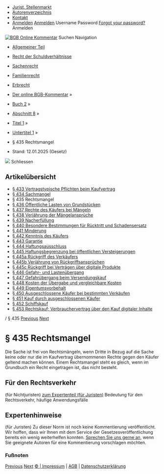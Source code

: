   * [Jurist. Stellenmarkt](https://bgb.kommentar.de/Buch-2/Abschnitt-8/Titel-1/Untertitel-1/</job-board> "Jurist. Stellenmarkt")
  * [Autorenverzeichnis](https://bgb.kommentar.de/Buch-2/Abschnitt-8/Titel-1/Untertitel-1/</Autorenverzeichnis> "Autorenverzeichnis")
  * [Kontakt](https://bgb.kommentar.de/Buch-2/Abschnitt-8/Titel-1/Untertitel-1/</Kontakt>)
  * [Anmelden](https://bgb.kommentar.de/Buch-2/Abschnitt-8/Titel-1/Untertitel-1/<#login> "show login form") [Anmelden](https://bgb.kommentar.de/Buch-2/Abschnitt-8/Titel-1/Untertitel-1/<#> "hide login form") Username Password
[Forgot your password?](https://bgb.kommentar.de/Buch-2/Abschnitt-8/Titel-1/Untertitel-1/</user/forgotpassword>) Anmelden 


[![BGB Online Kommentar](https://bgb.kommentar.de/extension/bgb/design/bgb/images/logo.png)](https://bgb.kommentar.de/Buch-2/Abschnitt-8/Titel-1/Untertitel-1/</> "BGB Online Kommentar")
Suchen
Navigation
  * [Allgemeiner Teil](https://bgb.kommentar.de/Buch-2/Abschnitt-8/Titel-1/Untertitel-1/</Buch-1>)
  * [Recht der Schuldverhältnisse](https://bgb.kommentar.de/Buch-2/Abschnitt-8/Titel-1/Untertitel-1/</Buch-2>)
  * [Sachenrecht](https://bgb.kommentar.de/Buch-2/Abschnitt-8/Titel-1/Untertitel-1/</Buch-3>)
  * [Familienrecht](https://bgb.kommentar.de/Buch-2/Abschnitt-8/Titel-1/Untertitel-1/</Buch-4>)
  * [Erbrecht](https://bgb.kommentar.de/Buch-2/Abschnitt-8/Titel-1/Untertitel-1/</Buch-5>)


  * [Der online BGB-Kommentar](https://bgb.kommentar.de/Buch-2/Abschnitt-8/Titel-1/Untertitel-1/</>) »
  * [Buch 2](https://bgb.kommentar.de/Buch-2/Abschnitt-8/Titel-1/Untertitel-1/</Buch-2>) »
  * [Abschnitt 8](https://bgb.kommentar.de/Buch-2/Abschnitt-8/Titel-1/Untertitel-1/</Buch-2/Abschnitt-8>) »
  * [Titel 1](https://bgb.kommentar.de/Buch-2/Abschnitt-8/Titel-1/Untertitel-1/</Buch-2/Abschnitt-8/Titel-1>) »
  * [Untertitel 1](https://bgb.kommentar.de/Buch-2/Abschnitt-8/Titel-1/Untertitel-1/</Buch-2/Abschnitt-8/Titel-1/Untertitel-1>) »
  * § 435 Rechtsmangel 
  * Stand: 12.01.2025 (Gesetz) 


![](https://vg01.met.vgwort.de/na/1c9909529ead4f509072c06d9081a7d5)
Schliessen 
## Artikelübersicht
  * [ § 433 Vertragstypische Pflichten beim Kaufvertrag ](https://bgb.kommentar.de/Buch-2/Abschnitt-8/Titel-1/Untertitel-1/</Buch-2/Abschnitt-8/Titel-1/Untertitel-1/Vertragstypische-Pflichten-beim-Kaufvertrag>)
  * [ § 434 Sachmangel ](https://bgb.kommentar.de/Buch-2/Abschnitt-8/Titel-1/Untertitel-1/</Buch-2/Abschnitt-8/Titel-1/Untertitel-1/Sachmangel>)
  * § 435 Rechtsmangel 
  * [ § 436 Öffentliche Lasten von Grundstücken ](https://bgb.kommentar.de/Buch-2/Abschnitt-8/Titel-1/Untertitel-1/</Buch-2/Abschnitt-8/Titel-1/Untertitel-1/Oeffentliche-Lasten-von-Grundstuecken>)
  * [ § 437 Rechte des Käufers bei Mängeln ](https://bgb.kommentar.de/Buch-2/Abschnitt-8/Titel-1/Untertitel-1/</Buch-2/Abschnitt-8/Titel-1/Untertitel-1/Rechte-des-Kaeufers-bei-Maengeln>)
  * [ § 438 Verjährung der Mängelansprüche ](https://bgb.kommentar.de/Buch-2/Abschnitt-8/Titel-1/Untertitel-1/</Buch-2/Abschnitt-8/Titel-1/Untertitel-1/Verjaehrung-der-Maengelansprueche>)
  * [ § 439 Nacherfüllung ](https://bgb.kommentar.de/Buch-2/Abschnitt-8/Titel-1/Untertitel-1/</Buch-2/Abschnitt-8/Titel-1/Untertitel-1/Nacherfuellung>)
  * [ § 440 Besondere Bestimmungen für Rücktritt und Schadensersatz ](https://bgb.kommentar.de/Buch-2/Abschnitt-8/Titel-1/Untertitel-1/</Buch-2/Abschnitt-8/Titel-1/Untertitel-1/Besondere-Bestimmungen-fuer-Ruecktritt-und-Schadensersatz>)
  * [ § 441 Minderung ](https://bgb.kommentar.de/Buch-2/Abschnitt-8/Titel-1/Untertitel-1/</Buch-2/Abschnitt-8/Titel-1/Untertitel-1/Minderung>)
  * [ § 442 Kenntnis des Käufers ](https://bgb.kommentar.de/Buch-2/Abschnitt-8/Titel-1/Untertitel-1/</Buch-2/Abschnitt-8/Titel-1/Untertitel-1/Kenntnis-des-Kaeufers>)
  * [ § 443 Garantie ](https://bgb.kommentar.de/Buch-2/Abschnitt-8/Titel-1/Untertitel-1/</Buch-2/Abschnitt-8/Titel-1/Untertitel-1/Garantie>)
  * [ § 444 Haftungsausschluss ](https://bgb.kommentar.de/Buch-2/Abschnitt-8/Titel-1/Untertitel-1/</Buch-2/Abschnitt-8/Titel-1/Untertitel-1/Haftungsausschluss>)
  * [ § 445 Haftungsbegrenzung bei öffentlichen Versteigerungen ](https://bgb.kommentar.de/Buch-2/Abschnitt-8/Titel-1/Untertitel-1/</Buch-2/Abschnitt-8/Titel-1/Untertitel-1/Haftungsbegrenzung-bei-oeffentlichen-Versteigerungen>)
  * [ § 445a Rückgriff des Verkäufers ](https://bgb.kommentar.de/Buch-2/Abschnitt-8/Titel-1/Untertitel-1/</Buch-2/Abschnitt-8/Titel-1/Untertitel-1/Rueckgriff-des-Verkaeufers>)
  * [ § 445b Verjährung von Rückgriffsansprüchen ](https://bgb.kommentar.de/Buch-2/Abschnitt-8/Titel-1/Untertitel-1/</Buch-2/Abschnitt-8/Titel-1/Untertitel-1/Verjaehrung-von-Rueckgriffsanspruechen>)
  * [ § 445c Rückgriff bei Verträgen über digitale Produkte ](https://bgb.kommentar.de/Buch-2/Abschnitt-8/Titel-1/Untertitel-1/</Buch-2/Abschnitt-8/Titel-1/Untertitel-1/Rueckgriff-bei-Vertraegen-ueber-digitale-Produkte>)
  * [ § 446 Gefahr- und Lastenübergang ](https://bgb.kommentar.de/Buch-2/Abschnitt-8/Titel-1/Untertitel-1/</Buch-2/Abschnitt-8/Titel-1/Untertitel-1/Gefahr-und-Lastenuebergang>)
  * [ § 447 Gefahrübergang beim Versendungskauf ](https://bgb.kommentar.de/Buch-2/Abschnitt-8/Titel-1/Untertitel-1/</Buch-2/Abschnitt-8/Titel-1/Untertitel-1/Gefahruebergang-beim-Versendungskauf>)
  * [ § 448 Kosten der Übergabe und vergleichbare Kosten ](https://bgb.kommentar.de/Buch-2/Abschnitt-8/Titel-1/Untertitel-1/</Buch-2/Abschnitt-8/Titel-1/Untertitel-1/Kosten-der-Uebergabe-und-vergleichbare-Kosten>)
  * [ § 449 Eigentumsvorbehalt ](https://bgb.kommentar.de/Buch-2/Abschnitt-8/Titel-1/Untertitel-1/</Buch-2/Abschnitt-8/Titel-1/Untertitel-1/Eigentumsvorbehalt>)
  * [ § 450 Ausgeschlossene Käufer bei bestimmten Verkäufen ](https://bgb.kommentar.de/Buch-2/Abschnitt-8/Titel-1/Untertitel-1/</Buch-2/Abschnitt-8/Titel-1/Untertitel-1/Ausgeschlossene-Kaeufer-bei-bestimmten-Verkaeufen>)
  * [ § 451 Kauf durch ausgeschlossenen Käufer ](https://bgb.kommentar.de/Buch-2/Abschnitt-8/Titel-1/Untertitel-1/</Buch-2/Abschnitt-8/Titel-1/Untertitel-1/Kauf-durch-ausgeschlossenen-Kaeufer>)
  * [ § 452 Schiffskauf ](https://bgb.kommentar.de/Buch-2/Abschnitt-8/Titel-1/Untertitel-1/</Buch-2/Abschnitt-8/Titel-1/Untertitel-1/Schiffskauf>)
  * [ § 453 Rechtskauf; Verbrauchervertrag über den Kauf digitaler Inhalte ](https://bgb.kommentar.de/Buch-2/Abschnitt-8/Titel-1/Untertitel-1/</Buch-2/Abschnitt-8/Titel-1/Untertitel-1/Rechtskauf-Verbrauchervertrag-ueber-den-Kauf-digitaler-Inhalte>)


/ § 435 
[Previous](https://bgb.kommentar.de/Buch-2/Abschnitt-8/Titel-1/Untertitel-1/</Buch-2/Abschnitt-8/Titel-1/Untertitel-1/Sachmangel> "§ 434 Sachmangel") [Next](https://bgb.kommentar.de/Buch-2/Abschnitt-8/Titel-1/Untertitel-1/</Buch-2/Abschnitt-8/Titel-1/Untertitel-1/Oeffentliche-Lasten-von-Grundstuecken> "§ 436 Öffentliche Lasten von Grundstücken")
# § 435 Rechtsmangel
Die Sache ist frei von Rechtsmängeln, wenn Dritte in Bezug auf die Sache keine oder nur die im Kaufvertrag übernommenen Rechte gegen den Käufer geltend machen können. Einem Rechtsmangel steht es gleich, wenn im Grundbuch ein Recht eingetragen ist, das nicht besteht.
## Für den Rechtsverkehr 
(für Nichtjuristen)
[zum Expertenteil (für Juristen)](https://bgb.kommentar.de/Buch-2/Abschnitt-8/Titel-1/Untertitel-1/<#expertenhinweise>)
Bedeutung für den Rechtsverkehr, häufige Anwendungsfälle
## Expertenhinweise
(für Juristen)
Zu dieser Norm ist noch keine Kommentierung veröffentlicht. Wir hoffen, dass wir Ihnen mit dem Service der Gesetzesveröffentlichung bereits ein wenig weiterhelfen konnten. [Sprechen Sie uns gerne an](https://bgb.kommentar.de/Buch-2/Abschnitt-8/Titel-1/Untertitel-1/</Kontakt>), wenn Sie geeignete Autoren für eine Kommentierung vorschlagen möchten. 
### Fußnoten
[Previous](https://bgb.kommentar.de/Buch-2/Abschnitt-8/Titel-1/Untertitel-1/</Buch-2/Abschnitt-8/Titel-1/Untertitel-1/Sachmangel> "§ 434 Sachmangel") [Next](https://bgb.kommentar.de/Buch-2/Abschnitt-8/Titel-1/Untertitel-1/</Buch-2/Abschnitt-8/Titel-1/Untertitel-1/Oeffentliche-Lasten-von-Grundstuecken> "§ 436 Öffentliche Lasten von Grundstücken")
[© | Impressum](https://bgb.kommentar.de/Buch-2/Abschnitt-8/Titel-1/Untertitel-1/</Kontakt>) | [AGB](https://bgb.kommentar.de/Buch-2/Abschnitt-8/Titel-1/Untertitel-1/</AGB>) | [Datenschutzerklärung](https://bgb.kommentar.de/Buch-2/Abschnitt-8/Titel-1/Untertitel-1/</Datenschutzerklaerung-fuer-Leser>)
